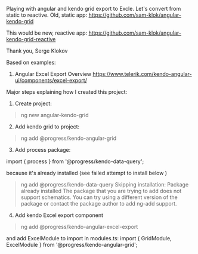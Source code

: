 Playing with angular and kendo grid export to Excle. 
Let's convert from static to reactive.
Old, static app: 
    https://github.com/sam-klok/angular-kendo-grid
    
This would be new, reactive app: 
    https://github.com/sam-klok/angular-kendo-grid-reactive

Thank you,
Serge Klokov

Based on examples:
1. Angular Excel Export Overview
https://www.telerik.com/kendo-angular-ui/components/excel-export/


Major steps explaining how I created this project:

1. Create project:
>ng new angular-kendo-grid

2. Add kendo grid to project:
>ng add @progress/kendo-angular-grid

3. Add process package:

import { process } from '@progress/kendo-data-query';

because it's already installed (see failed attempt to install below )

> ng add @progress/kendo-data-query
Skipping installation: Package already installed
The package that you are trying to add does not support schematics. You can try using a different version of the package or contact the package author to add ng-add support.


4. Add kendo Excel export component
> ng add @progress/kendo-angular-excel-export 

and add ExcelModule to import in modules.ts:
import { GridModule, ExcelModule } from '@progress/kendo-angular-grid';
